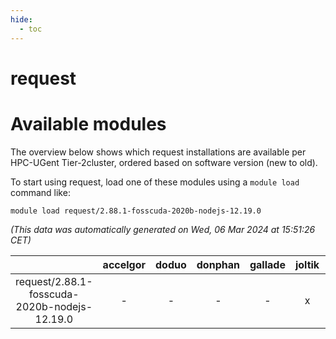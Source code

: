 ```yaml
---
hide:
  - toc
---
```


request
=======

# Available modules


The overview below shows which request installations are available per HPC-UGent Tier-2cluster, ordered based on software version (new to old).

To start using request, load one of these modules using a `module load` command like:

```shell
module load request/2.88.1-fosscuda-2020b-nodejs-12.19.0
```

*(This data was automatically generated on Wed, 06 Mar 2024 at 15:51:26 CET)*  

| |accelgor|doduo|donphan|gallade|joltik|skitty|
| :---: | :---: | :---: | :---: | :---: | :---: | :---: |
|request/2.88.1-fosscuda-2020b-nodejs-12.19.0|-|-|-|-|x|-|
